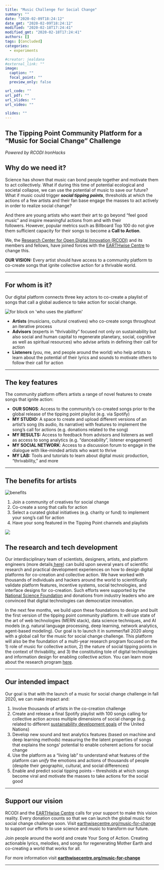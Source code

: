 ```yaml
---
title: "Music Challenge for Social Change"
summary: ""
date: "2020-02-09T18:24:12"
date_gmt: "2020-02-09T18:24:12"
modified: "2020-02-18T17:24:41"
modified_gmt: "2020-02-18T17:24:41"
authors: []
tags: [Concluded]
categories:
  - experiments

#creator: jealdana
#external_link: ""
image:
  caption: ""
  focal_point: ""
  preview_only: false

url_code: ""
url_pdf: ""
url_slides: ""
url_video: ""

slides: ""
---
```

## The Tipping Point Community Platform for a &#x201C;Music for Social Change&#x201D; Challenge

*Powered by RCODI IronHacks*

## Why do we need it?

Science has shown that music can bond people together and motivate them to act collectively. What if during this time of potential ecological and societal collapse, we can use the potential of music to save our future? What if music could trigger ***social tipping points***, thresholds at which the actions of a few artists and their fan base engage the masses to act actively in order to realize social change?

And there are young artists who want their art to go beyond &#x201C;feel good music&#x201D; and inspire meaningful actions from and with their followers.&#xA0;However, popular metrics such as Billboard Top 100 do not give them sufficient capacity for their songs to become a **Call to Action**.

We, the [Research Center for Open Digital Innovation  (RCODI)](http://www.rcodi.org) and its members and fellows, have joined forces with the [EARTHwise Centre](http://www.earthwisecenter.org) to change this.  

**OUR VISION:**  Every artist should have access to a community platform to co-create songs that ignite collective action for a thrivable world.

---

## **For whom is it?**

Our digital platform connects three key actors to co-create a playlist of songs that call a global audience to take action for social change.

![for block on &apos;who uses the platform&apos;](./globe-black-and-white-world-clip-art-earth-black-and-white.png)

- **Artists**
(musicians, cultural creatives) who co-create songs throughout an iterative process
- **Advisors**
 (experts in &#x201C;thrivability&#x201D; focused not only on sustainability but also social and human capital to regenerate planetary, social, cognitive as well as spiritual resources) who advise artists in defining their call for action
- **Listeners**
(you, me, and people around the world) who help artists to learn about the potential of their lyrics and sounds to motivate others to follow their call for action

---

## **The key features**

The community platform offers artists a range of novel features to create songs that ignite action:

- **OUR SONGS**: Access to the community&#x2019;s co-created songs prior to the global release of the tipping point playlist (e.g. via Spotify)
- **MY STUDIO:** A space to create and upload different versions of an artist&#x2019;s song (its audio, its narrative) with features to implement the song&#x2019;s call for actions (e.g. donations related to the song)
- **MY RESULTS:** Access to feedback from advisors and listeners as well as access to song analytics (e.g.
&#x201C;danceability&#x201D;, listener engagement)
- **MY SOCIAL NETWORK**: Access to a discussion forum to engage in the dialogue with like-minded artists who want to thrive
- **MY LAB:** Tools and tutorials to learn about digital music production, &#x201C;thrivability,&#x201D; and more

---

## The benefits for artists

![benefits](./thrive-spotify.png)

1. Join a community of creatives for social change
2. Co-create a song that calls for action
3. Select a curated global initiatives  (e.g. charity or fund) to implement your song&#x2019;s call for action
4. Have your song featured in the Tipping Point channels and playlists

![](./bg-pattern-blue-dots.jpg)

## The research and tech development

Our interdisciplinary team of scientists, designers, artists, and platform engineers (more details[ here](https://docs.google.com/presentation/d/1n-Fgy11di6IUmD8QZKqbZMjFCTDsacnTp8DyCqJSbhc/edit?usp=sharing)) can build upon several years of scientific research and practical development experiences on how to design digital platforms for co-creation and collective action. We have worked with thousands of individuals and hackers around the world to scientifically validate platform features, incentive systems, social technologies, and interface designs for co-creation. Such efforts were supported by the [National Science Foundation](http://www.nsf.org) and donations from industry leaders who are convinced that digital technologies can democratize innovation.

In the next few months, we build upon these foundations to design and built the first version of the tipping point community platform. It will use state of the art of web technologies (MERN stack), data science techniques, and AI models (e.g. natural language processing, deep learning, network analytics, agent-based modeling). Our goal is to launch it in summer/fall 2020 along with a global call for the music for social change challenge. This platform will also be the foundation of a multi-year research program focused on the 1) role of music for collective action, 2) the nature of social tipping points in the context of thrivability, and 3) the constituting tole of digital technologies and information design for enabling collective action. You can learn more about the research program [here](https://docs.google.com/presentation/d/1n-Fgy11di6IUmD8QZKqbZMjFCTDsacnTp8DyCqJSbhc/edit?usp=sharing).  

---

## Our intended impact

Our goal is that with the launch of a music for social change challenge in fall 2020, we can make impact and:

1. Involve thousands of artists in the co-creation challenge
2. Create and release a final Spotify playlist with 100 songs calling for collective action across multiple dimensions of social change (e.g. related to different [sustainability development goals](https://sustainabledevelopment.un.org/sdgs) of the United Nations)
3. Develop new sound and text analytics features (based on machine and deep learning methods) measuring the the latent properties of songs that explains the songs&#x2019; potential to enable coherent actions for social change
4. Use the platform as a &#x201C;living lab&#x201D; to understand what features of the platform can *unify* the emotions and actions of thousands of people (despite their geographic, cultural, and social differences)
5. Enable and predict social tipping points &#x2013; thresholds at which songs become viral and motivate the masses to take actions for the social good

---

## Support our vision

RCODI and the [EARTHwise Centre](http://www.earthwise.org) calls for your support to make this vision reality. Every donation counts so that we can launch the global music for social change challenge soon. Visit [earthwisecentre.org/music-for-change](https://www.earthwisecentre.org/music-for-change) to support our efforts to use science and music to transform our future.

Join people around the world and create Your Song of Action. Creating actionable lyrics, melodies, and songs for regenerating Mother Earth and co-creating a world that works for all.

For more information visit [**earthwisecentre.org/music-for-change**](https://www.earthwisecentre.org/music-for-change)

---
